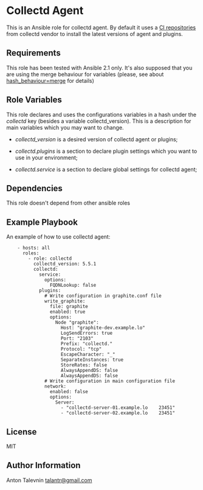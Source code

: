Collectd Agent
=========

This is an Ansible role for collectd agent. By default it uses a
[CI repositories](http://pkg.ci.collectd.org/) from collectd vendor to
install the latest versions of agent and plugins.


Requirements
------------

This role has been tested with Ansible 2.1 only. It's also supposed that
you are using the merge behaviour for variables (please, see about
[hash_behaviour=merge](http://docs.ansible.com/ansible/intro_configuration.html#hash-behaviour)
for details)


Role Variables
--------------

This role declares and uses the configurations variables in a hash under the
_collectd_ key (besides a variable collectd_version). This is a description 
for main variables which you may want to change.


  * _collectd_version_ is a desired version of collectd agent or plugins;

  * _collectd.plugins_ is a section to declare plugin settings which you want
    to use in your environment;

  * _collectd.service_ is a section to declare global settings for collectd
    agent;

Dependencies
------------

This role doesn't depend from other ansible roles


Example Playbook
----------------

An example of how to use collectd agent:

        - hosts: all
          roles:
            - role: collectd
              collectd_version: 5.5.1
              collectd:
                service:
                  options:
                    FQDNLookup: false
                plugins:
                  # Write configuration in graphite.conf file
                  write_graphite:
                    file: graphite
                    enabled: true
                    options:
                      Node "graphite":
                        Host: "graphite-dev.example.lo"
                        LogSendErrors: true
                        Port: "2103"
                        Prefix: "collectd."
                        Protocol: "tcp"
                        EscapeCharacter: "_"
                        SeparateInstances: true
                        StoreRates: false
                        AlwaysAppendDS: false
                        AlwaysAppendDS: false
                  # Write configuration in main configuration file
                  network:
                    enabled: false
                    options:
                      Server:
                        - "collectd-server-01.example.lo	23451"
                        - "collectd-server-02.example.lo	23451"


License
-------

MIT


Author Information
------------------

Anton Talevnin <talantr@gmail.com>
